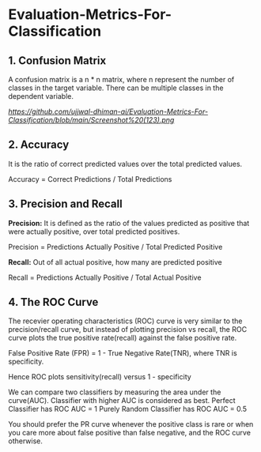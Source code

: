 # Evaluation-Metrics-For-Classification

## 1. Confusion Matrix

A confusion matrix is a n * n matrix, where n represent the number of classes in the target variable. There can be multiple classes in the dependent variable.

_https://github.com/ujjwal-dhiman-ai/Evaluation-Metrics-For-Classification/blob/main/Screenshot%20(123).png_

## 2. Accuracy 

It is the ratio of correct predicted values over the total predicted values.

Accuracy = Correct Predictions / Total Predictions

## 3. Precision and Recall

**Precision:** It is defined as the ratio of the values predicted as positive that were actually positive, over total predicted positives.

Precision = Predictions Actually Positive / Total Predicted Positive

**Recall:** Out of all actual positive, how many are predicted positive

Recall = Predictions Actually Positive / Total Actual Positive

## 4. The ROC Curve

The recevier operating characteristics (ROC) curve is very similar to the precision/recall curve, but instead of plotting precision vs recall, the ROC curve plots the true positive rate(recall) against the false positive rate.

False Positive Rate (FPR) = 1 - True Negative Rate(TNR), where TNR is specificity.

Hence ROC plots sensitivity(recall) versus 1 - specificity

We can compare two classifiers by measuring the area under the curve(AUC). Classifier with higher AUC is considered as best.
Perfect Classifier has ROC AUC = 1
Purely Random Classifier has ROC AUC = 0.5

You should prefer the PR curve whenever the positive class is rare or when you care more about false positive than false negative, and the ROC curve otherwise.
